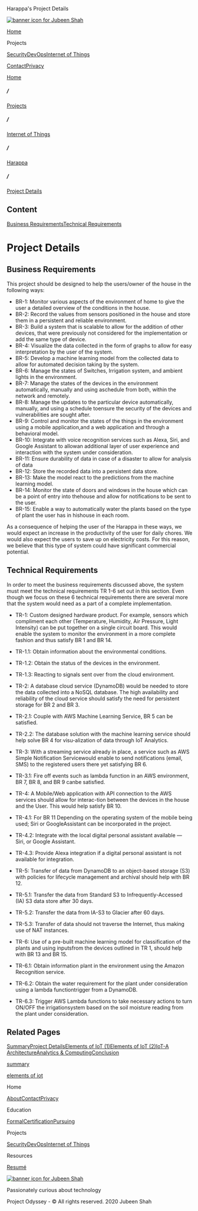  Harappa's Project Details              

[![banner icon for Jubeen Shah](https://project-odyssey.s3.us-east-2.amazonaws.com/d130db536435d20d7579fafb511ca245.svg)](../../../index.markdown)

[Home](../../../index.markdown)

Projects

[Security](../../../projects/security.markdown)[DevOps](../../../projects/devops.markdown)[Internet of Things](../../../projects/iot.markdown)

[Contact](mailto:jnshah2@ncsu.edu)[Privacy](../../../privacy.markdown)

[Home](../../../index.markdown)

##### /

[Projects](../../../projects.markdown)

##### /

[Internet of Things](../../../projects/iot.markdown)

##### /

[Harappa](../../../projects/iot/harappa.markdown)

##### /

[Project Details](../../../projects/iot/harappa/project-details.markdown)

Content
-------

[Business Requirements](#business-requirements)[Technical Requirements](#technical-requirements)

Project Details
===============

Business Requirements
---------------------

This project should be designed to help the users/owner of the house in the following ways:

*   BR-1: Monitor various aspects of the environment of home to give the user a detailed overview of the conditions in the house.
*   BR-2: Record the values from sensors positioned in the house and store them in a persistent and reliable environment.
*   BR-3: Build a system that is scalable to allow for the addition of other devices, that were previously not considered for the implementation or add the same type of device.
*   BR-4: Visualize the data collected in the form of graphs to allow for easy interpretation by the user of the system.
*   BR-5: Develop a machine learning model from the collected data to allow for automated decision taking by the system.
*   BR-6: Manage the states of Switches, Irrigation system, and ambient lights in the environment.
*   BR-7: Manage the states of the devices in the environment automatically, manually and using aschedule from both, within the network and remotely.
*   BR-8: Manage the updates to the particular device automatically, manually, and using a schedule toensure the security of the devices and vulnerabilities are sought after.
*   BR-9: Control and monitor the states of the things in the environment using a mobile application,and a web application and through a behavioral model.
*   BR-10: Integrate with voice recognition services such as Alexa, Siri, and Google Assistant to allowan additional layer of user experience and interaction with the system under consideration.
*   BR-11: Ensure durability of data in case of a disaster to allow for analysis of data
*   BR-12: Store the recorded data into a persistent data store.
*   BR-13: Make the model react to the predictions from the machine learning model.
*   BR-14: Monitor the state of doors and windows in the house which can be a point of entry into thehouse and allow for notifications to be sent to the user.
*   BR-15: Enable a way to automatically water the plants based on the type of plant the user has in hishouse in each room.

As a consequence of helping the user of the Harappa in these ways, we would expect an increase in the productivity of the user for daily chores. We would also expect the users to save up on electricity costs. For this reason, we believe that this type of system could have significant commercial potential.

Technical Requirements
----------------------

In order to meet the business requirements discussed above, the system must meet the technical requirements TR 1-6 set out in this section. Even though we focus on these 6 technical requirements there are several more that the system would need as a part of a complete implementation.

*   TR-1: Custom designed hardware product. For example, sensors which compliment each other (Temperature, Humidity, Air Pressure, Light Intensity) can be put together on a single circuit board. This would enable the system to monitor the environment in a more complete fashion and thus satisfy BR 1 and BR 14.
*   TR-1.1: Obtain information about the environmental conditions.
*   TR-1.2: Obtain the status of the devices in the environment.  
    
*   TR-1.3: Reacting to signals sent over from the cloud environment.
*   TR-2: A database cloud service (DynamoDB) would be needed to store the data collected into a NoSQL database. The high availability and reliability of the cloud service should satisfy the need for persistent storage for BR 2 and BR 3.
*   TR-2.1: Couple with AWS Machine Learning Service, BR 5 can be satisfied.  
    
*   TR-2.2: The database solution with the machine learning service should help solve BR 4 for visu-alization of data through IoT Analytics.
*   TR-3: With a streaming service already in place, a service such as AWS Simple Notification Servicewould enable to send notifications (email, SMS) to the registered users there yet satisfying BR 6.  
    
*   TR-3.1: Fire off events such as lambda function in an AWS environment, BR 7, BR 8, and BR 9 canbe satisfied.
*   TR-4: A Mobile/Web application with API connection to the AWS services should allow for interac-tion between the devices in the house and the User. This would help satisfy BR 10.  
    
*   TR-4.1: For BR 11 Depending on the operating system of the mobile being used; Siri or GoogleAssistant can be incorporated in the project.  
    
*   TR-4.2: Integrate with the local digital personal assistant available — Siri, or Google Assistant.
*   TR-4.3: Provide Alexa integration if a digital personal assistant is not available for integration.
*   TR-5: Transfer of data from DynamoDB to an object-based storage (S3) with policies for lifecycle management and archival should help with BR 12.
*   TR-5.1: Transfer the data from Standard S3 to Infrequently-Accessed (IA) S3 data store after 30 days.
*   TR-5.2: Transfer the data from IA-S3 to Glacier after 60 days.
*   TR-5.3: Transfer of data should not traverse the Internet, thus making use of NAT instances.
*   TR-6: Use of a pre-built machine learning model for classification of the plants and using inputsfrom the devices outlined in TR 1, should help with BR 13 and BR 15.  
    
*   TR-6.1: Obtain information plant in the environment using the Amazon Recognition service.
*   TR-6.2: Obtain the water requirement for the plant under consideration using a lambda functiontrigger from a DynamoDB.
*   TR-6.3: Trigger AWS Lambda functions to take necessary actions to turn ON/OFF the irrigationsystem based on the soil moisture reading from the plant under consideration.

Related Pages
-------------

[Summary](../../../projects/iot/harappa.markdown)[Project Details](../../../projects/iot/harappa/project-details.markdown)[Elements of IoT (1)](../../../projects/iot/harappa/elements-of-iot.markdown)[Elements of IoT (2)](../../../projects/iot/harappa/elements-of-iot-system-2.markdown)[IoT-A Architecture](../../../projects/iot/harappa/iot-a.markdown)[Analytics & Computing](../../../projects/iot/harappa/analytics.markdown)[Conclusion](../../../projects/iot/harappa/conclusion.markdown)

[summary](../../../projects.markdown)

[elements of iot](../../../projects/iot/harappa/elements-of-iot.markdown)

Home

[About](../../../index.markdown)[Contact](mailto:jnshah2@ncsu.edu)[Privacy](../../../privacy.markdown)

Education

[Formal](../../../education/formal.markdown)[Certification](../../../education/certifications.markdown)[Pursuing](../../../education/pursuing.markdown)

Projects

[Security](../../../projects/security.markdown)[DevOps](../../../projects/devops.markdown)[Internet of Things](../../../projects/iot.markdown)

Resources

[Resumé](https://project-odyssey.s3.us-east-2.amazonaws.com/Odyssey-Resources/Resume/JubeenShah-Resume.pdf)

[![banner icon for Jubeen Shah](https://project-odyssey.s3.us-east-2.amazonaws.com/d130db536435d20d7579fafb511ca245.svg)](../../../index.markdown)

Passionately curious about technology

Project Odyssey - © All rights reserved. 2020 Jubeen Shah